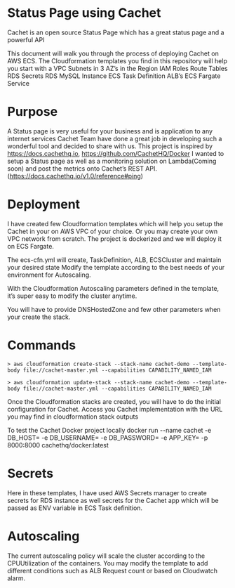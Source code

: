 #	Status Page using Cachet

Cachet is an open source Status Page which has a great status page and a powerful API

This document will walk you through the process of deploying Cachet on AWS ECS. The Cloudformation templates you find in this repository will help you start with a 
VPC 
Subnets in 3 AZ’s in the Region
IAM Roles
Route Tables 
RDS Secrets
RDS MySQL Instance 
ECS Task Definition
ALB’s
ECS Fargate Service

#	Purpose
A Status page is very useful for your business and is application to any internet services
Cachet Team have done a great job in developing such a wonderful tool and decided to share with us.
This project is inspired by https://docs.cachethq.io, https://github.com/CachetHQ/Docker
I wanted to setup a Status page as well as a monitoring solution on Lambda(Coming soon) and post the metrics onto Cachet’s REST API. (https://docs.cachethq.io/v1.0/reference#ping)

#	Deployment
I have created few Cloudformation templates which will help you setup the Cachet in your on AWS VPC of your choice. Or you may create your own VPC network from scratch.
The project is dockerized and we will deploy it on ECS Fargate.

The ecs-cfn.yml will create, TaskDefinition, ALB, ECSCluster and maintain your desired state
Modify the template according to the best needs of your environment for Autoscaling.

With the Cloudformation Autoscaling parameters defined in the template, it’s super easy to modify the cluster anytime.

You will have to provide DNSHostedZone and few other parameters when your create the stack.

#	Commands
	> aws cloudformation create-stack --stack-name cachet-demo --template-body file://cachet-master.yml --capabilities CAPABILITY_NAMED_IAM

	> aws cloudformation update-stack --stack-name cachet-demo --template-body file://cachet-master.yml --capabilities CAPABILITY_NAMED_IAM

Once the Cloudformation stacks are created, you will have to do the initial configuration for Cachet. 
Access you Cachet implementation with the URL you may find in cloudformation stack outputs


To test the Cachet Docker project locally
	docker run --name cachet -e DB_HOST=<DatabaseHost> -e DB_USERNAME=<username> -e DB_PASSWORD=<password> -e APP_KEY=<base64AppKey> -p 8000:8000 cachethq/docker:latest


#	Secrets
Here in these templates, I have used AWS Secrets manager to create secrets for RDS instance as well secrets for the Cachet app which will be passed as ENV variable in ECS Task definition.

#	Autoscaling
The current autoscaling policy will scale the cluster according to the CPUUtilization of the containers. You may modify the template to add different conditions such as ALB Request count or based on Cloudwatch alarm.

